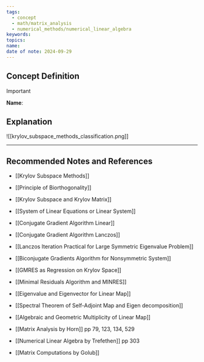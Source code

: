 ```yaml
---
tags:
  - concept
  - math/matrix_analysis
  - numerical_methods/numerical_linear_algebra
keywords: 
topics: 
name: 
date of note: 2024-09-29
---
```


## Concept Definition

>[!important]
>**Name**: 



## Explanation

![[krylov_subspace_methods_classification.png]]



-----------
##  Recommended Notes and References


- [[Krylov Subspace Methods]]
- [[Principle of Biorthogonality]]
- [[Krylov Subspace and Krylov Matrix]]
- [[System of Linear Equations or Linear System]]


- [[Conjugate Gradient Algorithm Linear]]
- [[Conjugate Gradient Algorithm Lanczos]]
- [[Lanczos Iteration Practical for Large Symmetric Eigenvalue Problem]]
- [[Biconjugate Gradients Algorithm for Nonsymmetric System]]
- [[GMRES as Regression on Krylov Space]]
- [[Minimal Residuals Algorithm and MINRES]]


- [[Eigenvalue and Eigenvector for Linear Map]]
- [[Spectral Theorem of Self-Adjoint Map and Eigen decomposition]]
- [[Algebraic and Geometric Multiplicity of Linear Map]]


- [[Matrix Analysis by Horn]] pp 79, 123, 134, 529
- [[Numerical Linear Algebra by Trefethen]] pp 303
- [[Matrix Computations by Golub]]